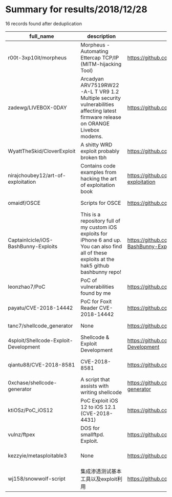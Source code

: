 
# Summary for results/2018/12/28
    
16 records found after deduplication

| full_name | description | html_url | matched_list | matched_count | pushed_at | size | stargazers_count | language | forks_count | vul_ids |
|---------------------------------------|-----------------------------------------------------------------------------------------------------------------------------------------------------|----------------------------------------------------------|----------------------------------|-----------------|---------------------------|--------|--------------------|--------------|---------------|--------------------|
| r00t-3xp10it/morpheus | Morpheus - Automating Ettercap TCP/IP (MITM-hijacking Tool) | https://github.com/r00t-3xp10it/morpheus | ['metasploit module OR payload'] | 1 | 2018-12-28 12:05:38+00:00 | 1230 | 719 | HTML | 253 | [] |
| zadewg/LIVEBOX-0DAY | Arcadyan ARV7519RW22-A-L T VR9 1.2 Multiple security vulnerabilities affecting latest firmware release on ORANGE Livebox modems. | https://github.com/zadewg/LIVEBOX-0DAY | ['0day'] | 1 | 2018-12-28 17:49:28+00:00 | 15028 | 69 | HTML | 13 | [] |
| WyattTheSkid/CloverExploit | A shitty WRD exploit probably broken tbh | https://github.com/WyattTheSkid/CloverExploit | ['exploit'] | 1 | 2018-12-28 00:30:53+00:00 | 1199 | 0 | Visual Basic | 0 | [] |
| nirajchoubey12/art-of-exploitation | Contains code examples from hacking the art of exploitation book | https://github.com/nirajchoubey12/art-of-exploitation | ['exploit'] | 1 | 2018-12-28 01:57:26+00:00 | 11 | 0 | C | 0 | [] |
| omaidf/OSCE | Scripts for OSCE | https://github.com/omaidf/OSCE | ['exploit'] | 1 | 2018-12-28 03:19:05+00:00 | 206 | 16 | Python | 10 | [] |
| CaptainIcicle/iOS-BashBunny-Exploits | This is a repository full of my custom iOS exploits for iPhone 6 and up. You can also find all of these exploits at the hak5 github bashbunny repo! | https://github.com/CaptainIcicle/iOS-BashBunny-Exploits | ['exploit'] | 1 | 2018-12-28 00:50:38+00:00 | 9 | 3 | Shell | 0 | [] |
| leonzhao7/PoC | PoC of vulnerabilities found by me | https://github.com/leonzhao7/PoC | ['vulnerability poc'] | 1 | 2018-12-28 03:41:18+00:00 | 0 | 0 | nan | 0 | [] |
| payatu/CVE-2018-14442 | PoC for Foxit Reader CVE-2018-14442 | https://github.com/payatu/CVE-2018-14442 | ['cve poc', 'cve-2'] | 2 | 2018-12-28 09:46:29+00:00 | 21 | 56 | Python | 20 | ['CVE-2018-14442'] |
| tanc7/shellcode_generator | None | https://github.com/tanc7/shellcode_generator | ['shellcode'] | 1 | 2018-12-28 10:01:33+00:00 | 1 | 3 | Python | 2 | [] |
| 4sploit/Shellcode-Exploit-Development | Shellcode & Exploit Development | https://github.com/4sploit/Shellcode-Exploit-Development | ['exploit', 'shellcode'] | 2 | 2018-12-28 11:56:52+00:00 | 4 | 1 | Python | 0 | [] |
| qiantu88/CVE-2018-8581 | CVE-2018-8581 | https://github.com/qiantu88/CVE-2018-8581 | ['cve-2'] | 1 | 2018-12-28 15:47:53+00:00 | 11 | 5 | Python | 0 | ['CVE-2018-8581'] |
| 0xchase/shellcode-generator | A script that assists with writing shellcode | https://github.com/0xchase/shellcode-generator | ['shellcode'] | 1 | 2018-12-28 16:38:40+00:00 | 5 | 0 | C | 0 | [] |
| ktiOSz/PoC_iOS12 | PoC Exploit iOS 12 to iOS 12.1 (CVE-2018-4431) | https://github.com/ktiOSz/PoC_iOS12 | ['cve poc', 'exploit'] | 2 | 2018-12-28 17:31:40+00:00 | 3 | 4 | C | 0 | ['CVE-2018-4431'] |
| vulnz/ftpex | DOS for smallftpd. Exploit. | https://github.com/vulnz/ftpex | ['exploit'] | 1 | 2018-12-28 22:47:28+00:00 | 8 | 0 | Python | 1 | [] |
| kezzyie/metasploitable3 | None | https://github.com/kezzyie/metasploitable3 | ['metasploit module OR payload'] | 1 | 2018-12-28 22:58:19+00:00 | 253365 | 0 | HTML | 0 | [] |
| wj158/snowwolf-script | 集成渗透测试基本工具以及exploit利用 | https://github.com/wj158/snowwolf-script | ['exploit'] | 1 | 2018-12-28 04:56:55+00:00 | 2896 | 0 | Shell | 0 | [] |
